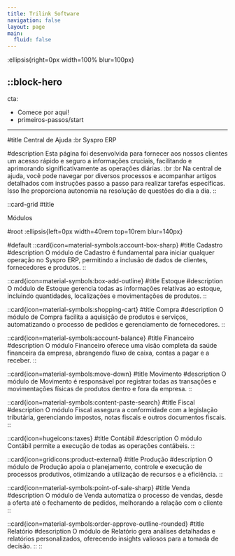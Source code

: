 ```yaml
---
title: Trilink Software
navigation: false
layout: page
main:
  fluid: false
---
```


:ellipsis{right=0px width=100% blur=100px}

::block-hero
---
cta:
  - Comece por aqui!
  - primeiros-passos/start
---

#title
Central de Ajuda :br
Syspro ERP

#description
Esta página foi desenvolvida para fornecer aos nossos clientes um acesso rápido e seguro a informações cruciais, facilitando e aprimorando significativamente as operações diárias.
:br
:br
Na central de ajuda, você pode navegar por diversos processos e acompanhar artigos detalhados com instruções passo a passo para realizar tarefas específicas. Isso lhe proporciona autonomia na resolução de questões do dia a dia.
::

::card-grid
#title

 Módulos

#root
:ellipsis{left=0px width=40rem top=10rem blur=140px}

#default
  ::card{icon=material-symbols:account-box-sharp}
  #title
  Cadastro
  #description
  O módulo de Cadastro é fundamental para iniciar qualquer operação no Syspro ERP, permitindo a inclusão de dados de clientes, fornecedores e produtos.
  ::

  ::card{icon=material-symbols:box-add-outline}
  #title
  Estoque
  #description
  O módulo de Estoque gerencia todas as informações relativas ao estoque, incluindo quantidades, localizações e movimentações de produtos.
  ::

  ::card{icon=material-symbols:shopping-cart}
  #title
  Compra
  #description
  O módulo de Compra facilita a aquisição de produtos e serviços, automatizando o processo de pedidos e gerenciamento de fornecedores.
  ::

  ::card{icon=material-symbols:account-balance}
  #title
  Financeiro
  #description
  O módulo Financeiro oferece uma visão completa da saúde financeira da empresa, abrangendo fluxo de caixa, contas a pagar e a receber.
  ::

  ::card{icon=material-symbols:move-down}
  #title
  Movimento
  #description
  O módulo de Movimento é responsável por registrar todas as transações e movimentações físicas de produtos dentro e fora da empresa.
  ::

  ::card{icon=material-symbols:content-paste-search}
  #title
  Fiscal
  #description
  O módulo Fiscal assegura a conformidade com a legislação tributária, gerenciando impostos, notas fiscais e outros documentos fiscais.
  ::

  ::card{icon=hugeicons:taxes}
  #title
  Contábil
  #description
  O módulo Contábil permite a execução de todas as operações contábeis.
  ::

  ::card{icon=gridicons:product-external}
  #title
  Produção
  #description
  O módulo de Produção apoia o planejamento, controle e execução de processos produtivos, otimizando a utilização de recursos e a eficiência.
  ::

  ::card{icon=material-symbols:point-of-sale-sharp}
  #title
  Venda
  #description
  O módulo de Venda automatiza o processo de vendas, desde a oferta até o fechamento de pedidos, melhorando a relação com o cliente
  ::

  ::card{icon=material-symbols:order-approve-outline-rounded}
  #title
  Relatório
  #description
  O módulo de Relatório gera análises detalhadas e relatórios personalizados, oferecendo insights valiosos para a tomada de decisão.
  ::
::
